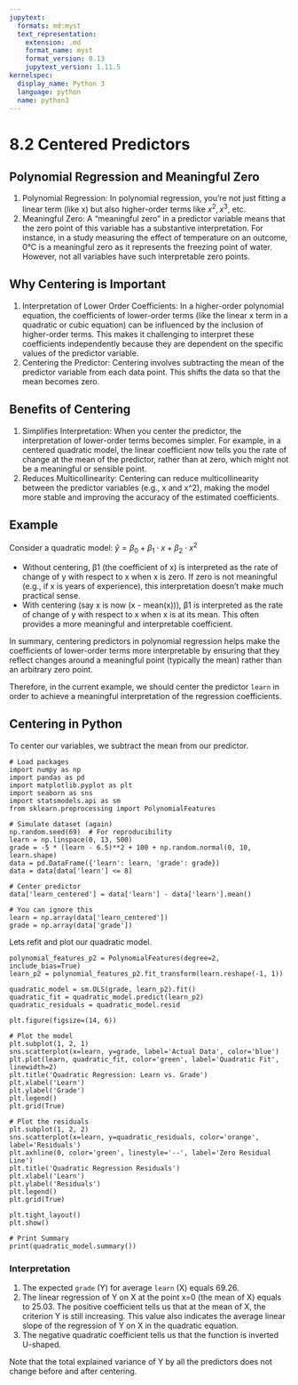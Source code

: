 ```yaml
---
jupytext:
  formats: md:myst
  text_representation:
    extension: .md
    format_name: myst
    format_version: 0.13
    jupytext_version: 1.11.5
kernelspec:
  display_name: Python 3
  language: python
  name: python3
---
```


# 8.2 Centered Predictors

## Polynomial Regression and Meaningful Zero
1. Polynomial Regression: In polynomial regression, you’re not just fitting a linear term (like x) but also higher-order terms like $x^2, x^3$, etc.
2. Meaningful Zero: A “meaningful zero” in a predictor variable means that the zero point of this variable has a substantive interpretation. For instance, in a study measuring the effect of temperature on an outcome, 0°C is a meaningful zero as it represents the freezing point of water. However, not all variables have such interpretable zero points.
## Why Centering is Important
1. Interpretation of Lower Order Coefficients: In a higher-order polynomial equation, the coefficients of lower-order terms (like the linear x term in a quadratic or cubic equation) can be influenced by the inclusion of higher-order terms. This makes it challenging to interpret these coefficients independently because they are dependent on the specific values of the predictor variable.
2. Centering the Predictor: Centering involves subtracting the mean of the predictor variable from each data point. This shifts the data so that the mean becomes zero.
## Benefits of Centering
1. Simplifies Interpretation: When you center the predictor, the interpretation of lower-order terms becomes simpler. For example, in a centered quadratic model, the linear coefficient now tells you the rate of change at the mean of the predictor, rather than at zero, which might not be a meaningful or sensible point.
2. Reduces Multicollinearity: Centering can reduce multicollinearity between the predictor variables (e.g., x and x^2), making the model more stable and improving the accuracy of the estimated coefficients.

## Example
Consider a quadratic model: $\hat{y} = \beta_0 + \beta_1 \cdot x + \beta_2 \cdot x^2$

- Without centering, β1 (the coefficient of x) is interpreted as the rate of change of y with respect to x when x is zero. If zero is not meaningful (e.g., if x is years of experience), this interpretation doesn’t make much practical sense.
- With centering (say x is now (x - mean(x))), β1 is interpreted as the rate of change of y with respect to x when x is at its mean. This often provides a more meaningful and interpretable coefficient.

In summary, centering predictors in polynomial regression helps make the coefficients of lower-order terms more interpretable by ensuring that they reflect changes around a meaningful point (typically the mean) rather than an arbitrary zero point.

Therefore, in the current example, we should center the predictor `learn` in order to achieve a meaningful interpretation of the regression coefficients.

## Centering in Python

To center our variables, we subtract the mean from our predictor.

```{code-cell}
# Load packages
import numpy as np
import pandas as pd
import matplotlib.pyplot as plt
import seaborn as sns
import statsmodels.api as sm
from sklearn.preprocessing import PolynomialFeatures

# Simulate dataset (again)
np.random.seed(69)  # For reproducibility
learn = np.linspace(0, 13, 500)  
grade = -5 * (learn - 6.5)**2 + 100 + np.random.normal(0, 10, learn.shape) 
data = pd.DataFrame({'learn': learn, 'grade': grade})
data = data[data['learn'] <= 8]

# Center predictor
data['learn_centered'] = data['learn'] - data['learn'].mean()

# You can ignore this
learn = np.array(data['learn_centered'])
grade = np.array(data['grade'])
```

Lets refit and plot our quadratic model. 

```{code-cell}
polynomial_features_p2 = PolynomialFeatures(degree=2, include_bias=True)  
learn_p2 = polynomial_features_p2.fit_transform(learn.reshape(-1, 1)) 

quadratic_model = sm.OLS(grade, learn_p2).fit()
quadratic_fit = quadratic_model.predict(learn_p2)
quadratic_residuals = quadratic_model.resid

plt.figure(figsize=(14, 6))

# Plot the model
plt.subplot(1, 2, 1)
sns.scatterplot(x=learn, y=grade, label='Actual Data', color='blue')
plt.plot(learn, quadratic_fit, color='green', label='Quadratic Fit', linewidth=2)
plt.title('Quadratic Regression: Learn vs. Grade')
plt.xlabel('Learn')
plt.ylabel('Grade')
plt.legend()
plt.grid(True)

# Plot the residuals
plt.subplot(1, 2, 2)
sns.scatterplot(x=learn, y=quadratic_residuals, color='orange', label='Residuals')
plt.axhline(0, color='green', linestyle='--', label='Zero Residual Line')
plt.title('Quadratic Regression Residuals')
plt.xlabel('Learn')
plt.ylabel('Residuals')
plt.legend()
plt.grid(True)

plt.tight_layout()
plt.show()

# Print Summary
print(quadratic_model.summary())
```

### Interpretation

1. The expected `grade` (Y) for average `learn` (X) equals 69.26.
2. The linear regression of Y on X at the point x=0 (the mean of X) equals to 25.03. The positive coefficient tells us that at the mean of X, the criterion Y is still increasing. This value also indicates the average linear slope of the regression of Y on X in the quadratic equation.
3. The negative quadratic coefficient tells us that the function is inverted U-shaped.

Note that the total explained variance of Y by all the predictors does not change before and after centering.